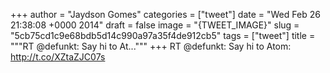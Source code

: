 
+++
author = "Jaydson Gomes"
categories = ["tweet"]
date = "Wed Feb 26 21:38:08 +0000 2014"
draft = false
image = "{TWEET_IMAGE}"
slug = "5cb75cd1c9e68bdb5d14c990a97a35f4de912cb5"
tags = ["tweet"]
title = """RT @defunkt: Say hi to At..."""
+++
RT @defunkt: Say hi to Atom: http://t.co/XZtaZJC07s
